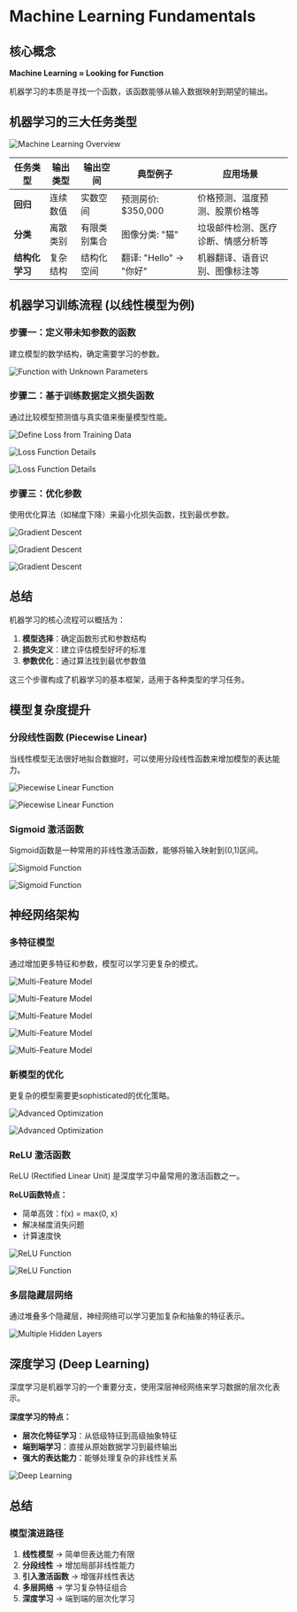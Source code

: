 # Machine Learning Fundamentals

## 核心概念
**Machine Learning ≈ Looking for Function**

机器学习的本质是寻找一个函数，该函数能够从输入数据映射到期望的输出。

## 机器学习的三大任务类型

![Machine Learning Overview](Machine_Learning_Fundamentals/image.png)

| 任务类型 | 输出类型 | 输出空间 | 典型例子 | 应用场景 |
|---------|---------|---------|---------|---------|
| **回归** | 连续数值 | 实数空间 | 预测房价: $350,000 | 价格预测、温度预测、股票价格等 |
| **分类** | 离散类别 | 有限类别集合 | 图像分类: "猫" | 垃圾邮件检测、医疗诊断、情感分析等 |
| **结构化学习** | 复杂结构 | 结构化空间 | 翻译: "Hello" → "你好" | 机器翻译、语音识别、图像标注等 |

## 机器学习训练流程 (以线性模型为例)

### 步骤一：定义带未知参数的函数
建立模型的数学结构，确定需要学习的参数。

![Function with Unknown Parameters](Machine_Learning_Fundamentals/image-1.png)

### 步骤二：基于训练数据定义损失函数
通过比较模型预测值与真实值来衡量模型性能。

![Define Loss from Training Data](Machine_Learning_Fundamentals/image-2.png)

![Loss Function Details](Machine_Learning_Fundamentals/image-3.png)

![Loss Function Details](Machine_Learning_Fundamentals/image-4.png)

### 步骤三：优化参数
使用优化算法（如梯度下降）来最小化损失函数，找到最优参数。

![Gradient Descent](Machine_Learning_Fundamentals/image-5.png)

![Gradient Descent](Machine_Learning_Fundamentals/image-6.png)

![Gradient Descent](Machine_Learning_Fundamentals/image-7.png)

## 总结
机器学习的核心流程可以概括为：
1. **模型选择**：确定函数形式和参数结构
2. **损失定义**：建立评估模型好坏的标准
3. **参数优化**：通过算法找到最优参数值

这三个步骤构成了机器学习的基本框架，适用于各种类型的学习任务。

## 模型复杂度提升

### 分段线性函数 (Piecewise Linear)
当线性模型无法很好地拟合数据时，可以使用分段线性函数来增加模型的表达能力。

![Piecewise Linear Function](Machine_Learning_Fundamentals/image-8.png)

![Piecewise Linear Function](Machine_Learning_Fundamentals/image-9.png)

### Sigmoid 激活函数
Sigmoid函数是一种常用的非线性激活函数，能够将输入映射到(0,1)区间。

![Sigmoid Function](Machine_Learning_Fundamentals/image-10.png)

![Sigmoid Function](Machine_Learning_Fundamentals/image-11.png)

## 神经网络架构

### 多特征模型
通过增加更多特征和参数，模型可以学习更复杂的模式。

![Multi-Feature Model](Machine_Learning_Fundamentals/image-13.png)

![Multi-Feature Model](Machine_Learning_Fundamentals/image-12.png)

![Multi-Feature Model](Machine_Learning_Fundamentals/image-14.png)

![Multi-Feature Model](Machine_Learning_Fundamentals/image-15.png)

![Multi-Feature Model](Machine_Learning_Fundamentals/image-16.png)

### 新模型的优化
更复杂的模型需要更sophisticated的优化策略。

![Advanced Optimization](Machine_Learning_Fundamentals/image-17.png)

![Advanced Optimization](Machine_Learning_Fundamentals/image-18.png)

### ReLU 激活函数
ReLU (Rectified Linear Unit) 是深度学习中最常用的激活函数之一。

**ReLU函数特点：**
- 简单高效：f(x) = max(0, x)
- 解决梯度消失问题
- 计算速度快

![ReLU Function](Machine_Learning_Fundamentals/image-19.png)

![ReLU Function](Machine_Learning_Fundamentals/image-20.png)

### 多层隐藏层网络
通过堆叠多个隐藏层，神经网络可以学习更加复杂和抽象的特征表示。

![Multiple Hidden Layers](Machine_Learning_Fundamentals/image-21.png)

## 深度学习 (Deep Learning)
深度学习是机器学习的一个重要分支，使用深层神经网络来学习数据的层次化表示。

**深度学习的特点：**
- **层次化特征学习**：从低级特征到高级抽象特征
- **端到端学习**：直接从原始数据学习到最终输出
- **强大的表达能力**：能够处理复杂的非线性关系

![Deep Learning](Machine_Learning_Fundamentals/image-22.png)

## 总结

### 模型演进路径
1. **线性模型** → 简单但表达能力有限
2. **分段线性** → 增加局部非线性能力
3. **引入激活函数** → 增强非线性表达
4. **多层网络** → 学习复杂特征组合
5. **深度学习** → 端到端的层次化学习